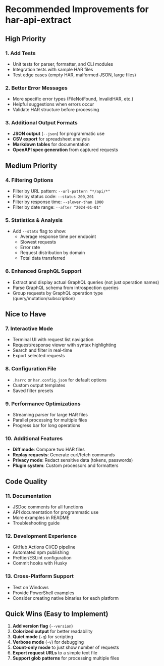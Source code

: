 # Recommended Improvements for har-api-extract

## High Priority

### 1. Add Tests
- Unit tests for parser, formatter, and CLI modules
- Integration tests with sample HAR files
- Test edge cases (empty HAR, malformed JSON, large files)

### 2. Better Error Messages
- More specific error types (FileNotFound, InvalidHAR, etc.)
- Helpful suggestions when errors occur
- Validate HAR structure before processing

### 3. Additional Output Formats
- **JSON output** (`--json`) for programmatic use
- **CSV export** for spreadsheet analysis
- **Markdown tables** for documentation
- **OpenAPI spec generation** from captured requests

## Medium Priority

### 4. Filtering Options
- Filter by URL pattern: `--url-pattern "*/api/*"`
- Filter by status code: `--status 200,201`
- Filter by response time: `--slower-than 1000`
- Filter by date range: `--after "2024-01-01"`

### 5. Statistics & Analysis
- Add `--stats` flag to show:
  - Average response time per endpoint
  - Slowest requests
  - Error rate
  - Request distribution by domain
  - Total data transferred

### 6. Enhanced GraphQL Support
- Extract and display actual GraphQL queries (not just operation names)
- Parse GraphQL schema from introspection queries
- Group requests by GraphQL operation type (query/mutation/subscription)

## Nice to Have

### 7. Interactive Mode
- Terminal UI with request list navigation
- Request/response viewer with syntax highlighting
- Search and filter in real-time
- Export selected requests

### 8. Configuration File
- `.harrc` or `har.config.json` for default options
- Custom output templates
- Saved filter presets

### 9. Performance Optimizations
- Streaming parser for large HAR files
- Parallel processing for multiple files
- Progress bar for long operations

### 10. Additional Features
- **Diff mode**: Compare two HAR files
- **Replay requests**: Generate curl/fetch commands
- **Privacy mode**: Redact sensitive data (tokens, passwords)
- **Plugin system**: Custom processors and formatters

## Code Quality

### 11. Documentation
- JSDoc comments for all functions
- API documentation for programmatic use
- More examples in README
- Troubleshooting guide

### 12. Development Experience
- GitHub Actions CI/CD pipeline
- Automated npm publishing
- Prettier/ESLint configuration
- Commit hooks with Husky

### 13. Cross-Platform Support
- Test on Windows
- Provide PowerShell examples
- Consider creating native binaries for each platform

## Quick Wins (Easy to Implement)

1. **Add version flag** (`--version`)
2. **Colorized output** for better readability
3. **Quiet mode** (`-q`) for scripting
4. **Verbose mode** (`-v`) for debugging
5. **Count-only mode** to just show number of requests
6. **Export request URLs** to a simple text file
7. **Support glob patterns** for processing multiple files
